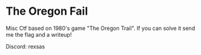 # The Oregon Fail

Misc Ctf based on 1980's game "The Oregon Trail". If you can solve it send me the flag and a writeup!

Discord: rexsas
